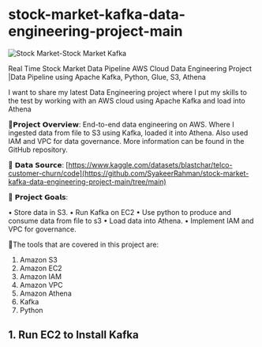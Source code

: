 # stock-market-kafka-data-engineering-project-main

![Stock Market-Stock Market Kafka](https://github.com/user-attachments/assets/00dedfa8-0b47-4f8d-8de5-7619d78b3a46)

Real Time Stock Market Data Pipeline 
AWS Cloud Data Engineering Project |Data Pipeline using Apache Kafka, Python, Glue, S3, Athena

I want to share my latest Data Engineering project where I put my skills to the test by working with an AWS cloud using Apache Kafka and load into Athena

🔬𝗣𝗿𝗼𝗷𝗲𝗰𝘁 𝗢𝘃𝗲𝗿𝘃𝗶𝗲𝘄: End-to-end data engineering on AWS. Where I ingested data from file to S3 using Kafka, loaded it into Athena. Also used IAM and VPC for data governance. More information can be found in the GitHub repository.

💾 𝗗𝗮𝘁𝗮 𝗦𝗼𝘂𝗿𝗰𝗲: [https://www.kaggle.com/datasets/blastchar/telco-customer-churn/code](https://github.com/SyakeerRahman/stock-market-kafka-data-engineering-project-main/tree/main)

🎯 𝗣𝗿𝗼𝗷𝗲𝗰𝘁 𝗚𝗼𝗮𝗹𝘀:

• Store data in S3.
• Run Kafka on EC2
• Use python to produce and consume data from file to s3
• Load data into Athena.
• Implement IAM and VPC for governance.

 🔧The tools that are covered in this project are:

1. Amazon S3
2. Amazon EC2
3. Amazon IAM
4. Amazon VPC
7. Amazon Athena
8. Kafka
9. Python


## 1. Run EC2 to Install Kafka

